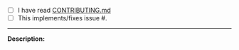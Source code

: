 - [ ] I have read [CONTRIBUTING.md](https://github.com/iina/iina/blob/develop/CONTRIBUTING.md)
- [ ] This implements/fixes issue #.

---

**Description:**
